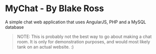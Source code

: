 MyChat - By Blake Ross
==============

A simple chat web application that uses AngularJS, PHP and a MySQL database

>NOTE: This is probably not the best way to go about making a chat room.  It is only for demonstration purposes,
and would most likely tank on an actual website. :)
